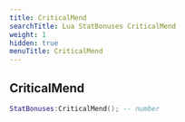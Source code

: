 ```yaml
---
title: CriticalMend
searchTitle: Lua StatBonuses CriticalMend
weight: 1
hidden: true
menuTitle: CriticalMend
---
```

## CriticalMend
```lua
StatBonuses:CriticalMend(); -- number
```